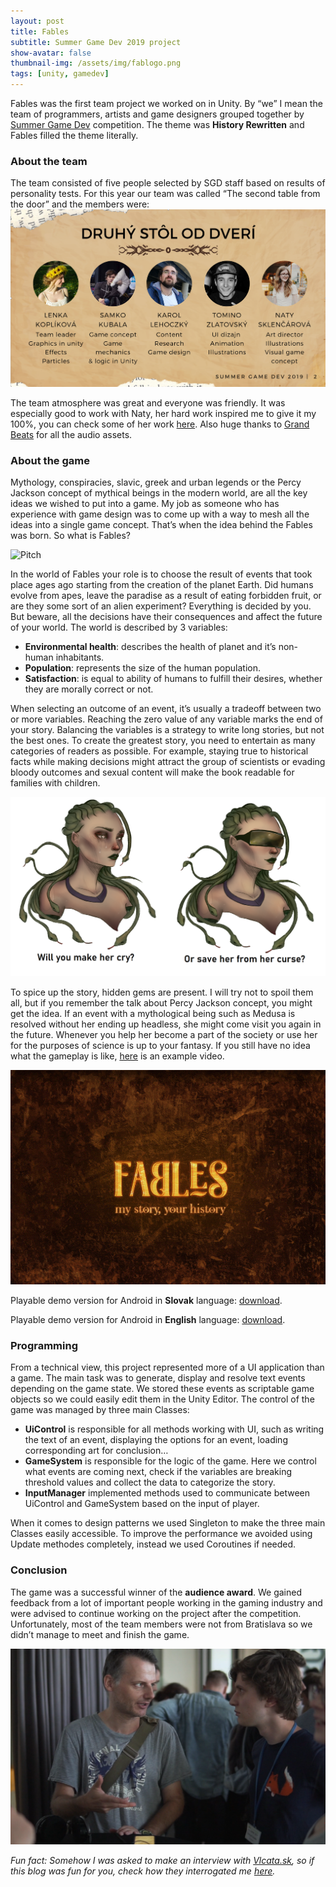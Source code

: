 ```yaml
---
layout: post
title: Fables
subtitle: Summer Game Dev 2019 project
show-avatar: false
thumbnail-img: /assets/img/fablogo.png
tags: [unity, gamedev]
---
```

Fables was the first team project we worked on in Unity. By “we” I mean 
the team of programmers, artists and game designers grouped together by 
[Summer Game Dev](https://summergamedev.sk/) competition. The theme was 
**History Rewritten** and Fables filled the theme literally. 

### About the team
The team consisted of five people selected by SGD staff based on results 
of personality tests. For this year our team was called 
“The second table from the door” and the members were:
![Team](/assets/img/team.png)

The team atmosphere was great and everyone was friendly. 
It was especially good to work with Naty, 
her hard work inspired me to give it my 100%, 
you can check some of her work 
[here](https://www.instagram.com/mrswitchcraft/?hl=sk). 
Also huge thanks to [Grand Beats](https://grandbeats.com/) 
for all the audio assets.

### About the game
Mythology, conspiracies, slavic, greek and urban legends or 
the Percy Jackson concept of mythical beings in the modern world, 
are all the key ideas we wished to put into a game. 
My job as someone who has experience with game design was to come 
up with a way to mesh all the ideas into a single game concept. 
That’s when the idea behind the Fables was born. So what is Fables?

![Pitch](/assets/img/pitch.png)

In the world of Fables your role is to choose the result of events 
that took place ages ago starting from the creation of the planet Earth. 
Did humans evolve from apes, leave the paradise as a result of 
eating forbidden fruit, or are they some sort of an alien experiment? 
Everything is decided by you. 
But beware, all the decisions have their consequences and 
affect the future of your world. The world is described by 3 variables:
- **Environmental health**: describes the health of planet and it’s non-human inhabitants. 
- **Population**: represents the size of the human population.
- **Satisfaction**: is equal to ability of humans to fulfill their desires, whether they are morally correct or not. 

When selecting an outcome of an event, it’s usually a tradeoff between 
two or more variables. Reaching the zero value of any variable 
marks the end of your story. Balancing the variables is a strategy to 
write long stories, but not the best ones. To create the greatest story, you need to entertain as many categories of readers as possible. For example, 
staying true to historical facts while making decisions might attract the group of scientists or evading bloody outcomes and sexual content will make the book readable for families with children. 

![medusa](/assets/img/medusa.png)

To spice up the story, hidden gems are present. I will try not to spoil them all, but if you remember the talk about Percy Jackson concept, you might get the idea. If an event with a mythological being such as Medusa is resolved without her ending up headless, she might come visit you again in the future. Whenever you help her become a part of the society or use her for the purposes of science is up to your fantasy.
If you still have no idea what the gameplay is like, [here](https://www.youtube.com/watch?v=FRciUtz-wGk) is an example video.

![Pitch](/assets/img/fables.png)

Playable demo version for Android in **Slovak** language: [download](https://drive.google.com/file/d/1G2DFcZQoI4drpXL8mx1VFK1I9-jK7Kxu/view?usp=sharing).

Playable demo version for Android in **English** language: [download](https://drive.google.com/file/d/1G2DFcZQoI4drpXL8mx1VFK1I9-jK7Kxu/view?usp=sharing).

### Programming 
From a technical view, this project represented more of a UI application than a game. The main task was to generate, display and resolve text events depending on the game state. We stored these events as scriptable game objects so we could easily edit them in the Unity Editor. The control of the game was managed by three main Classes: 
- **UiControl** is responsible for all methods working with UI, such as writing the text of an event, displaying the options for an event, loading corresponding art for conclusion…
- **GameSystem** is responsible for the logic of the game. Here we control what events are coming next, check if the variables are breaking threshold values and collect the data to categorize the story.
- **InputManager** implemented methods used to communicate between UiControl and GameSystem based on the input of player.

When it comes to design patterns we used Singleton to make the three main Classes easily accessible. To improve the performance we avoided using Update methodes completely, instead we used Coroutines if needed.

### Conclusion 
The game was a successful winner of the **audience award**. We gained feedback from a lot of important people working in the gaming industry and were advised to continue working on the project after the competition. Unfortunately, most of the team members were not from Bratislava so we didn’t manage to meet and finish the game. 

![Feedback](/assets/img/feedback.png)

*Fun fact: Somehow I was asked to make an interview with [Vlcata.sk](https://vlcata.sk), so if this blog was fun for you, check how they interrogated me [here](https://vlcata.sk/summer-game-dev-z-pohladu-ucastnikov-1/?fbclid=IwAR2nzyGhecxXha9IPvQIP3C1UsI4TkZQ2wHiDwM5lMu38wp6zpuJK9Wopts).*
